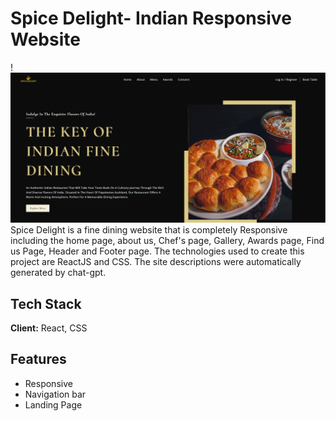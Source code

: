 
# Spice Delight- Indian Responsive Website
!![App Screenshot](screenshot.png)
Spice Delight is a fine dining website that is completely Responsive including the home page, about us, Chef's page, Gallery, Awards page, Find us Page, Header and Footer page. The technologies used to create this project are ReactJS and CSS. The site descriptions were automatically generated by chat-gpt.


## Tech Stack

**Client:** React, CSS




## Features

- Responsive
- Navigation bar
- Landing Page



